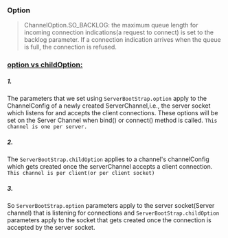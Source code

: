 

### Option
> ChannelOption.SO_BACKLOG: the maximum queue length for incoming connection indications(a request to connect) is set to the backlog parameter. If a connection indication arrives when the queue is full, the connection is refused.

### [option vs childOption:](https://stackoverflow.com/questions/35496345/what-is-the-difference-between-serverbootstrap-option-and-serverbootstrap-chil)

##### 1.
The parameters that we set using `ServerBootStrap.option` apply to the ChannelConfig of a newly created ServerChannel,i.e., the server socket which listens for and accepts the client connections.
These options will be set on the Server Channel when bind() or connect() method is called.
`This channel is one per server.`

##### 2.
The `ServerBootStrap.childOption` applies to a channel's channelConfig which gets created once the serverChannel accepts a client connection.
`This channel is per client(or per client socket)`

##### 3.
So `ServerBootStrap.option` parameters apply to the server socket(Server channel) that is listening for connections and `ServerBootStrap.childOption` parameters apply to the socket that gets created once the connection is accepted by the server socket.

